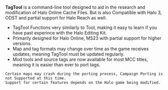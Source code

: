**TagTool** is a command-line tool designed to aid in the research and modification of Halo Online Cache Files. But is also Compatible with Halo 3, ODST and partial support for Halo Reach as well. 

* TagTool Functions very similarly to Tool, making it easy to learn if you have past experince with the Halo Editing Kit.
* Primarily designed for Halo Online, MS23 with partial support for higher versions.
* Map and tag formats may change over time as the game receives updates, meaning TagTool must be updated regularly.
* Mod tools and source tags are now available for most MCC titles, meaning it is easier than ever to port tags.

```.alert danger
Certain maps may crash during the porting process, Campaign Porting is not Supported at this time.
Support for certain features depends on the Halo game being modified. 
```
